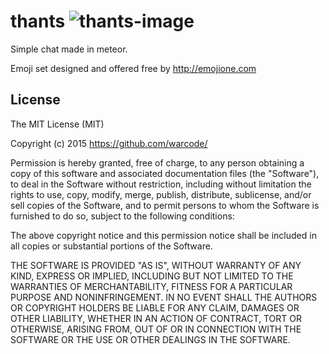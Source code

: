 thants ![thants-image](https://cdn.jsdelivr.net/emojione/assets/png/1F41C.png?v=1.2.4)
=========

Simple chat made in meteor.


Emoji set designed and offered free by http://emojione.com


License
-------


The MIT License (MIT)

Copyright (c) 2015 https://github.com/warcode/

Permission is hereby granted, free of charge, to any person obtaining a copy
of this software and associated documentation files (the "Software"), to deal
in the Software without restriction, including without limitation the rights
to use, copy, modify, merge, publish, distribute, sublicense, and/or sell
copies of the Software, and to permit persons to whom the Software is
furnished to do so, subject to the following conditions:

The above copyright notice and this permission notice shall be included in all
copies or substantial portions of the Software.

THE SOFTWARE IS PROVIDED "AS IS", WITHOUT WARRANTY OF ANY KIND, EXPRESS OR
IMPLIED, INCLUDING BUT NOT LIMITED TO THE WARRANTIES OF MERCHANTABILITY,
FITNESS FOR A PARTICULAR PURPOSE AND NONINFRINGEMENT. IN NO EVENT SHALL THE
AUTHORS OR COPYRIGHT HOLDERS BE LIABLE FOR ANY CLAIM, DAMAGES OR OTHER
LIABILITY, WHETHER IN AN ACTION OF CONTRACT, TORT OR OTHERWISE, ARISING FROM,
OUT OF OR IN CONNECTION WITH THE SOFTWARE OR THE USE OR OTHER DEALINGS IN THE
SOFTWARE.